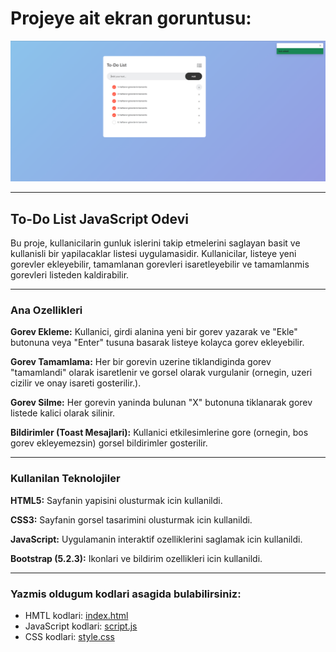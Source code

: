 # Projeye ait ekran goruntusu:

![Resim-1](images/to-do-list-image-1.png)

---

## To-Do List JavaScript Odevi

Bu proje, kullanicilarin gunluk islerini takip etmelerini saglayan basit ve kullanisli bir yapilacaklar listesi uygulamasidir. Kullanicilar, listeye yeni gorevler ekleyebilir, tamamlanan gorevleri isaretleyebilir ve tamamlanmis gorevleri listeden kaldirabilir.

---

### Ana Ozellikleri

**Gorev Ekleme:** Kullanici, girdi alanina yeni bir gorev yazarak ve "Ekle" butonuna veya "Enter" tusuna basarak listeye kolayca gorev ekleyebilir.

**Gorev Tamamlama:** Her bir gorevin uzerine tiklandiginda gorev "tamamlandi" olarak isaretlenir ve gorsel olarak vurgulanir (ornegin, uzeri cizilir ve onay isareti gosterilir.).

**Gorev Silme:** Her gorevin yaninda bulunan "X" butonuna tiklanarak gorev listede kalici olarak silinir.

**Bildirimler (Toast Mesajlari):** Kullanici etkilesimlerine gore (ornegin, bos gorev ekleyemezsin) gorsel bildirimler gosterilir.

---

### Kullanilan Teknolojiler

**HTML5:** Sayfanin yapisini olusturmak icin kullanildi.

**CSS3:** Sayfanin gorsel tasarimini olusturmak icin kullanildi.

**JavaScript:** Uygulamanin interaktif ozelliklerini saglamak icin kullanildi.

**Bootstrap (5.2.3):** Ikonlari ve bildirim ozellikleri icin kullanildi.

---

### Yazmis oldugum kodlari asagida bulabilirsiniz:

- HMTL kodlari: [index.html](index.html)
- JavaScript kodlari: [script.js](scritp.js)
- CSS kodlari: [style.css](css/style.css)
